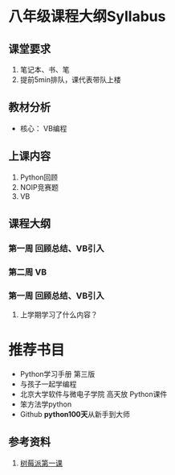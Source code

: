 # 八年级课程大纲Syllabus
## 课堂要求
1. 笔记本、书、笔
2. 提前5min排队，课代表带队上楼

## 教材分析
* 核心： VB编程


## 上课内容
1. Python回顾
2. NOIP竞赛题
3. VB


## 课程大纲
### 第一周 回顾总结、VB引入
### 第二周 VB

### 第一周 回顾总结、VB引入
1. 上学期学习了什么内容？



# 推荐书目
* Python学习手册 第三版
* 与孩子一起学编程
* 北京大学软件与微电子学院 高天放 Python课件
* 笨方法学python
* Github **python100天**从新手到大师



## 参考资料
1. [树莓派第一课](https://mp.weixin.qq.com/s/MDixrk_dZz5rp589avk-qg)

